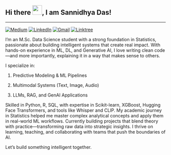 ## Hi there <img src="https://raw.githubusercontent.com/MartinHeinz/MartinHeinz/master/wave.gif" width="30px">, I am Sannidhya Das!

----
[![Medium](https://img.shields.io/badge/Medium-%23000000.svg?logo=medium&logoColor=white)](https://medium.com/@dassannidhya003)
[![LinkedIn](https://img.shields.io/badge/LinkedIn-%230A66C2.svg?logo=linkedin&logoColor=white)](https://www.linkedin.com/in/sannidhya-das3/)
[![Gmail](https://img.shields.io/badge/Gmail-D14836?logo=gmail&logoColor=white)](mailto:dassannidhya003@gmail.com)
[![Linktree](https://img.shields.io/badge/LinkTree-1de9b6?logo=linktree&logoColor=white)](https://linktr.ee/sannidhyadas)

I’m an M.Sc. Data Science student with a strong foundation in Statistics, passionate about building intelligent systems that create real impact. With hands-on experience in ML, DL, and Generative AI, I love writing clean code—and more importantly, explaining it in a way that makes sense to others.

I specialize in:

1. Predictive Modeling & ML Pipelines

2. Multimodal Systems (Text, Image, Audio)

3. LLMs, RAG, and GenAI Applications

Skilled in Python, R, SQL, with expertise in Scikit-learn, XGBoost, Hugging Face Transformers, and tools like Whisper and CLIP. My academic journey in Statistics helped me master complex analytical concepts and apply them in real-world ML workflows.
Currently building projects that blend theory with practice—transforming raw data into strategic insights. I thrive on learning, teaching, and collaborating with teams that push the boundaries of AI.

Let’s build something intelligent together.


<!--
**SannidhyaDas/SannidhyaDas** is a ✨ _special_ ✨ repository because its `README.md` (this file) appears on your GitHub profile.

Here are some ideas to get you started:

- 🔭 I’m currently working on ...
- 🌱 I’m currently learning ...
- 👯 I’m looking to collaborate on ...
- 🤔 I’m looking for help with ...
- 💬 Ask me about ...
- 📫 How to reach me: ...
- 😄 Pronouns: ...
- ⚡ Fun fact: ...
-->
